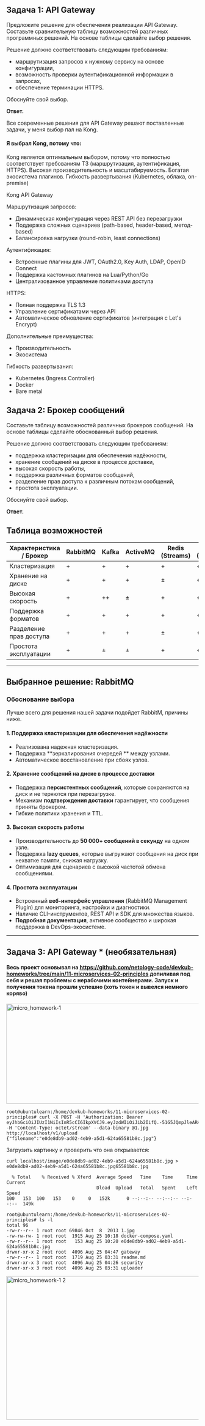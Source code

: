 ## Задача 1: API Gateway 

Предложите решение для обеспечения реализации API Gateway. Составьте сравнительную таблицу возможностей различных программных решений. На основе таблицы сделайте выбор решения.

Решение должно соответствовать следующим требованиям:
- маршрутизация запросов к нужному сервису на основе конфигурации,
- возможность проверки аутентификационной информации в запросах,
- обеспечение терминации HTTPS.

Обоснуйте свой выбор.

**Ответ.**

Все современные решения для API Gateway решают поставленные задачи, у меня выбор пал на Kong. 

#### Я выбрал Kong, потому что:

Kong является оптимальным выбором, потому что полностью соответствует требованиям ТЗ (маршрутизация, аутентификация, HTTPS). Высокая производительность и масштабируемость. Богатая экосистема плагинов. Гибкость развертывания (Kubernetes, облака, on-premise)

Kong API Gateway

Маршрутизация запросов:

- Динамическая конфигурация через REST API без перезагрузки
- Поддержка сложных сценариев (path-based, header-based, метод-based)
- Балансировка нагрузки (round-robin, least connections)

Аутентификация:

- Встроенные плагины для JWT, OAuth2.0, Key Auth, LDAP, OpenID Connect
- Поддержка кастомных плагинов на Lua/Python/Go
- Централизованное управление политиками доступа

HTTPS:

- Полная поддержка TLS 1.3
- Управление сертификатами через API
- Автоматическое обновление сертификатов (интеграция с Let's Encrypt)

Дополнительные преимущества:

- Производительность
- Экосистема

Гибкость развертывания:

- Kubernetes (Ingress Controller)
- Docker
- Bare metal

## Задача 2: Брокер сообщений

Составьте таблицу возможностей различных брокеров сообщений. На основе таблицы сделайте обоснованный выбор решения.

Решение должно соответствовать следующим требованиям:
- поддержка кластеризации для обеспечения надёжности,
- хранение сообщений на диске в процессе доставки,
- высокая скорость работы,
- поддержка различных форматов сообщений,
- разделение прав доступа к различным потокам сообщений,
- простота эксплуатации.

Обоснуйте свой выбор.

**Ответ.**

## Таблица возможностей

| Характеристика / Брокер       | RabbitMQ | Kafka | ActiveMQ | Redis (Streams) | NATS (JetStream) |
|-------------------------------|----------|-------|----------|-----------------|------------------|
| Кластеризация                 | +        | +     | +        | +               | +                |
| Хранение на диске              | +        | +     | +        | ±               | +                |
| Высокая скорость               | +        | ++    | ±        | +               | ++               |
| Поддержка форматов            | +        | +     | +        | +               | +                |
| Разделение прав доступа       | +        | +     | +        | ±               | +                |
| Простота эксплуатации         | +        | ±     | ±        | +               | +                |



---

## Выбранное решение: RabbitMQ

### Обоснование выбора

Лучше всего для решения нашей задачи подойдет RabbitM, причины ниже.

#### 1. Поддержка кластеризации для обеспечения надёжности
- Реализована надежная кластеризация.
- Поддержка **зеркалирования очередей ** между узлами.
- Автоматическое восстановление при сбоях узлов.

#### 2. Хранение сообщений на диске в процессе доставки
- Поддержка **персистентных сообщений**, которые сохраняются на диск и не теряются при перезагрузке.
- Механизм **подтверждения доставки** гарантирует, что сообщения приняты брокером.
- Гибкие политики хранения и TTL.

#### 3. Высокая скорость работы
- Производительность до **50 000+ сообщений в секунду** на одном узле.
- Поддержка **lazy queues**, которые выгружают сообщения на диск при нехватке памяти, снижая нагрузку.
- Оптимизация для сценариев с высокой частотой обмена сообщениями.


#### 4. Простота эксплуатации
- Встроенный **веб-интерфейс управления** (RabbitMQ Management Plugin) для мониторинга, настройки и диагностики.
- Наличие CLI-инструментов, REST API и SDK для множества языков.
- **Подробная документация**, активное сообщество и широкая поддержка в DevOps-экосистеме.

---


## Задача 3: API Gateway * (необязательная)

#### Весь проект основывал на https://github.com/netology-code/devkub-homeworks/tree/main/11-microservices-02-principles допиливая под себя и решая проблемы с нерабочими контейнерами. Запуск и получения токена прошли успешно (хоть токен и вывелся немного коряво)

<img width="1683" height="262" alt="micro_homework-1" src="https://github.com/user-attachments/assets/dba32228-1524-4a4c-86e9-8b12a2d74056" />


```
root@ubuntulearn:/home/devkub-homeworks/11-microservices-02-principles# curl -X POST -H 'Authorization: Bearer eyJhbGciOiJIUzI1NiIsInR5cCI6IkpXVCJ9.eyJzdWIiOiJib2IifQ.-51G5JQmpJleARHp8rIljBczPFanWT93d_N_7LQGUXU' -H 'Content-Type: octet/stream' --data-binary @1.jpg http://localhost/v1/upload
{"filename":"e0de8db9-ad02-4eb9-a5d1-624a65581b8c.jpg"}
```

Загрузить картинку и проверить что она открывается:
```
curl localhost/image/e0de8db9-ad02-4eb9-a5d1-624a65581b8c.jpg > e0de8db9-ad02-4eb9-a5d1-624a65581b8c.jpg65581b8c.jpg 
```

```
  % Total    % Received % Xferd  Average Speed   Time    Time     Time  Current
                                 Dload  Upload   Total   Spent    Left  Speed
100   153  100   153    0     0   152k      0 --:--:-- --:--:-- --:--:--  149k

root@ubuntulearn:/home/devkub-homeworks/11-microservices-02-principles# ls -l 
total 96
-rw-r--r-- 1 root root 69846 Oct  8  2013 1.jpg
-rw-rw-rw- 1 root root  1915 Aug 25 10:18 docker-compose.yaml
-rw-r--r-- 1 root root   153 Aug 25 10:20 e0de8db9-ad02-4eb9-a5d1-624a65581b8c.jpg
drwxr-xr-x 2 root root  4096 Aug 25 04:47 gateway
-rw-r--r-- 1 root root  1719 Aug 25 03:31 readme.md
drwxr-xr-x 3 root root  4096 Aug 25 04:26 security
drwxr-xr-x 3 root root  4096 Aug 25 03:31 uploader
```

<img width="1678" height="376" alt="micro_homework-1 2" src="https://github.com/user-attachments/assets/4c654346-e684-4f01-b0d1-e839765f0a3f" />

